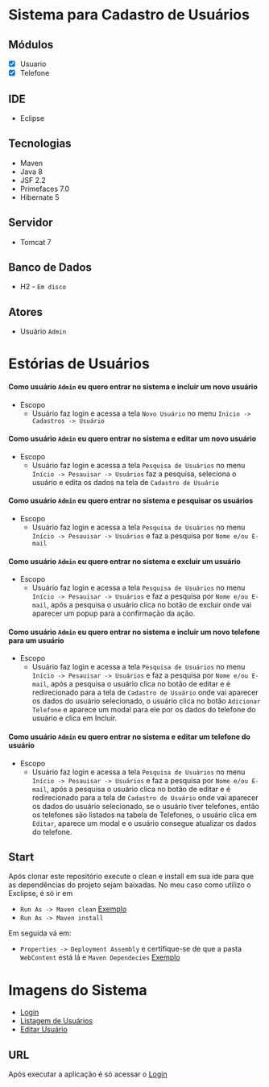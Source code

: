 # Sistema para Cadastro de Usuários

## Módulos
- [x] Usuario
- [x] Telefone

## IDE
- Eclipse

## Tecnologias
* Maven
* Java 8
* JSF 2.2
* Primefaces 7.0
* Hibernate 5

## Servidor
* Tomcat 7

## Banco de Dados
* H2 - `Em disco`

## Atores

* Usuário `Admin`

# Estórias de Usuários
#### Como usuário `Admin` eu quero entrar no sistema e incluir um novo usuário
* Escopo <br/>
  - Usuário faz login e acessa a tela `Novo Usuário` no menu `Início -> Cadastros -> Usuário`

#### Como usuário `Admin` eu quero entrar no sistema e editar um novo usuário
* Escopo <br/>
  - Usuário faz login e acessa a tela `Pesquisa de Usuários` no menu `Início -> Pesauisar -> Usuários` faz a pesquisa, seleciona o usuário e edita os dados na tela de `Cadastro de Usuário`

#### Como usuário `Admin` eu quero entrar no sistema e pesquisar os usuários
* Escopo <br/>
  - Usuário faz login e acessa a tela `Pesquisa de Usuários` no menu `Início -> Pesauisar -> Usuários` e faz a pesquisa por `Nome e/ou E-mail`

#### Como usuário `Admin` eu quero entrar no sistema e excluir um usuário
* Escopo <br/>
  - Usuário faz login e acessa a tela `Pesquisa de Usuários` no menu `Início -> Pesauisar -> Usuários` e faz a pesquisa por `Nome e/ou E-mail`, após a pesquisa o usuário clica no botão de excluir onde vai aparecer um popup para a confirmação da ação.


#### Como usuário `Admin` eu quero entrar no sistema e incluir um novo telefone para um usuário
* Escopo <br/>
  - Usuário faz login e acessa a tela `Pesquisa de Usuários` no menu `Início -> Pesauisar -> Usuários` e faz a pesquisa por `Nome e/ou E-mail`, após a pesquisa o usuário clica no botão de editar e é redirecionado para a tela de `Cadastro de Usuário` onde vai aparecer os dados do usuário selecionado, o usuário clica no botão `Adicionar Telefone` e aparece um modal para ele por os dados do telefone do usuário e clica em Incluir.

#### Como usuário `Admin` eu quero entrar no sistema e editar um telefone do usuário
* Escopo <br/>
  - Usuário faz login e acessa a tela `Pesquisa de Usuários` no menu `Início -> Pesauisar -> Usuários` e faz a pesquisa por `Nome e/ou E-mail`, após a pesquisa o usuário clica no botão de editar e é redirecionado para a tela de `Cadastro de Usuário` onde vai aparecer os dados do usuário selecionado, se o usuário tiver telefones, então os telefones são listados na tabela de Telefones, o usuário clica em `Editar`, aparece um modal e o usuário consegue atualizar os dados do telefone.
  
 
## Start
Após clonar este repositório execute o clean e install em sua ide para que as dependências do projeto sejam baixadas. No meu caso como utilizo o Exclipse, é só ir em <br/>
* `Run As -> Maven clean` [Exemplo](https://raw.githubusercontent.com/lucasbarrossantos/crud-usuario-primefaces/master/WebContent/resources/images/mavenClean.png)  <br/> 
* `Run As -> Maven install`

Em seguida vá em: 

* ` Properties -> Deployment Assembly ` e certifique-se de que a pasta `WebContent` está lá e `Maven Dependecies` [Exemplo](https://raw.githubusercontent.com/lucasbarrossantos/crud-usuario-primefaces/master/WebContent/resources/images/webDeploymentAssembly.png)

# Imagens do Sistema
* [Login](https://raw.githubusercontent.com/lucasbarrossantos/crud-usuario-primefaces/master/WebContent/resources/images/login.png)  <br/> 
* [Listagem de Usuários](https://raw.githubusercontent.com/lucasbarrossantos/crud-usuario-primefaces/master/WebContent/resources/images/pesquisa-de-usuarios.png)  <br/> 
* [Editar Usuário](https://raw.githubusercontent.com/lucasbarrossantos/crud-usuario-primefaces/master/WebContent/resources/images/edit-usuario.png)  <br/> 

## URL
Após executar a aplicação é só acessar o [Login](http://localhost:8080/CrudLogin/login.xhtml)
